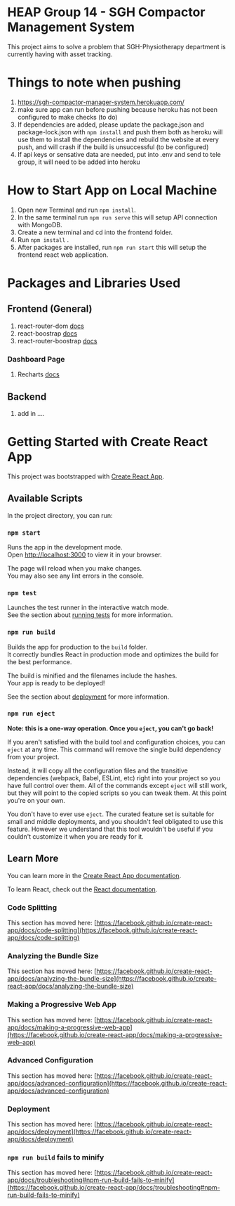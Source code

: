 # HEAP Group 14 - SGH Compactor Management System

This project aims to solve a problem that SGH-Physiotherapy department is currently having with asset tracking.

# Things to note when pushing
1. https://sgh-compactor-manager-system.herokuapp.com/
2. make sure app can run before pushing because heroku has not been configured to make checks (to do)
3. If dependencies are added, please update the package.json and package-lock.json with `npm install` and push them both as heroku will use them to install the dependencies and rebuild the website at every push, and will crash if the build is unsuccessful (to be configured)
4. If api keys or sensative data are needed, put into .env and send to tele group, it will need to be added into heroku



# How to Start App on Local Machine
1. Open new Terminal and run `npm install`.
2. In the same terminal run `npm run serve` this will setup API connection with MongoDB. 
3. Create a new terminal and cd into the frontend folder.
4. Run `npm install` .
5. After packages are installed, run `npm run start` this will setup the frontend react web application.


# Packages and Libraries Used
## Frontend (General)
1. react-router-dom [docs](https://v5.reactrouter.com/web/guides/quick-start)
2. react-boostrap [docs](https://react-bootstrap.github.io/components/navbar/)
3. react-router-boostrap [docs](https://github.com/react-bootstrap/react-router-bootstrap)

### Dashboard Page 
1. Recharts [docs](https://recharts.org/en-US/guide)

## Backend
1. add in ....

# Getting Started with Create React App

This project was bootstrapped with [Create React App](https://github.com/facebook/create-react-app).

## Available Scripts

In the project directory, you can run:

### `npm start`

Runs the app in the development mode.\
Open [http://localhost:3000](http://localhost:3000) to view it in your browser.

The page will reload when you make changes.\
You may also see any lint errors in the console.

### `npm test`

Launches the test runner in the interactive watch mode.\
See the section about [running tests](https://facebook.github.io/create-react-app/docs/running-tests) for more information.

### `npm run build`

Builds the app for production to the `build` folder.\
It correctly bundles React in production mode and optimizes the build for the best performance.

The build is minified and the filenames include the hashes.\
Your app is ready to be deployed!

See the section about [deployment](https://facebook.github.io/create-react-app/docs/deployment) for more information.

### `npm run eject`

**Note: this is a one-way operation. Once you `eject`, you can't go back!**

If you aren't satisfied with the build tool and configuration choices, you can `eject` at any time. This command will remove the single build dependency from your project.

Instead, it will copy all the configuration files and the transitive dependencies (webpack, Babel, ESLint, etc) right into your project so you have full control over them. All of the commands except `eject` will still work, but they will point to the copied scripts so you can tweak them. At this point you're on your own.

You don't have to ever use `eject`. The curated feature set is suitable for small and middle deployments, and you shouldn't feel obligated to use this feature. However we understand that this tool wouldn't be useful if you couldn't customize it when you are ready for it.

## Learn More

You can learn more in the [Create React App documentation](https://facebook.github.io/create-react-app/docs/getting-started).

To learn React, check out the [React documentation](https://reactjs.org/).

### Code Splitting

This section has moved here: [https://facebook.github.io/create-react-app/docs/code-splitting](https://facebook.github.io/create-react-app/docs/code-splitting)

### Analyzing the Bundle Size

This section has moved here: [https://facebook.github.io/create-react-app/docs/analyzing-the-bundle-size](https://facebook.github.io/create-react-app/docs/analyzing-the-bundle-size)

### Making a Progressive Web App

This section has moved here: [https://facebook.github.io/create-react-app/docs/making-a-progressive-web-app](https://facebook.github.io/create-react-app/docs/making-a-progressive-web-app)

### Advanced Configuration

This section has moved here: [https://facebook.github.io/create-react-app/docs/advanced-configuration](https://facebook.github.io/create-react-app/docs/advanced-configuration)

### Deployment

This section has moved here: [https://facebook.github.io/create-react-app/docs/deployment](https://facebook.github.io/create-react-app/docs/deployment)

### `npm run build` fails to minify

This section has moved here: [https://facebook.github.io/create-react-app/docs/troubleshooting#npm-run-build-fails-to-minify](https://facebook.github.io/create-react-app/docs/troubleshooting#npm-run-build-fails-to-minify)
